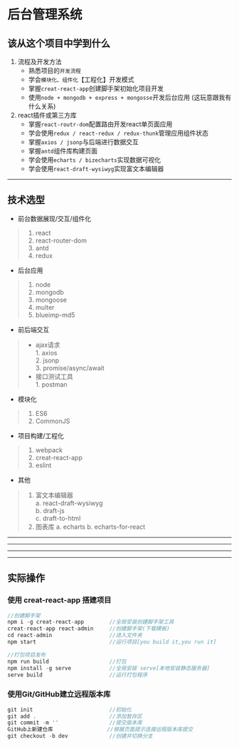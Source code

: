 # 后台管理系统 


## 该从这个项目中学到什么
1. 流程及开发方法  
    + 熟悉项目的`开发流程`
    + 学会`模块化、组件化`【工程化】开发模式
    + 掌握`creat-react-app`创建脚手架初始化项目开发
    + 使用`node + mongodb + express + mongosse`开发后台应用 (这玩意跟我有什么关系)
2. react插件或第三方库
    + 掌握`react-routr-dom`配置路由开发react单页面应用
    + 学会使用`redux / react-redux / redux-thunk`管理应用组件状态
    + 掌握`axios / jsonp`与后端进行数据交互
    + 掌握`antd`组件库构建页面
    + 学会使用`echarts / bizecharts`实现数据可视化
    + 学会使用`react-draft-wysiwyg`实现富文本编辑器
---


## 技术选型
+ 前台数据展现/交互/组件化
> 1. react
> 2. react-router-dom
> 3. antd
> 4. redux
+ 后台应用
> 1. node
> 2. mongodb
> 3. mongoose
> 4. multer
> 5. blueimp-md5
+ 前后端交互
> * ajax请求  
    1. axios  
    2. jsonp  
    3. promise/async/await
> * 接口测试工具  
    1. postman
* 模块化
> 1. ES6  
> 2. CommonJS
* 项目构建/工程化
> 1. webpack  
> 2. creat-react-app
> 2. eslint
* 其他
> 1. 富文本编辑器  
>   a. react-draft-wysiwyg  
>   b. draft-js  
>   c. draft-to-html
> 2. 图表库
>    a. echarts
>    b. echarts-for-react

-------------------------
-----------------------
-----------------------
-----------------------
## 实际操作
### 使用 creat-react-app 搭建项目
```javascript
//创建脚手架
npm i -g creat-react-app        //全局安装创建脚手架工具
creat-react-app react-admin     //创建脚手架(下载模板)
cd react-admin                  //进入文件夹
npm start                       //运行项目[you build it,you run it]

//打包项目发布
npm run build                   //打包
npm install -g serve            //全局安装 serve[本地安装静态服务器]
serve build                     //运行打包程序
```

### 使用Git/GitHub建立远程版本库
```js
git init                        //初始化
git add .                       //添加暂存区
git commit -m ''                //提交版本库
GitHub上新建仓库                 //根据页面提示连接远程版本库提交
git checkout -b dev             //创建并切换分支
```
